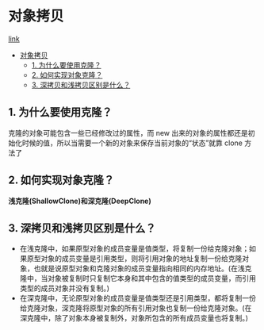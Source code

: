 # 对象拷贝

[link](https://www.cnblogs.com/Qian123/p/5710533.html)

<!-- TOC -->

- [对象拷贝](#对象拷贝)
    - [1. 为什么要使用克隆？](#1-为什么要使用克隆)
    - [2. 如何实现对象克隆？](#2-如何实现对象克隆)
    - [3. 深拷贝和浅拷贝区别是什么？](#3-深拷贝和浅拷贝区别是什么)

<!-- /TOC -->

## 1. 为什么要使用克隆？

克隆的对象可能包含一些已经修改过的属性，而 new 出来的对象的属性都还是初始化时候的值，所以当需要一个新的对象来保存当前对象的“状态”就靠 clone 方法了

## 2. 如何实现对象克隆？

**浅克隆(ShallowClone)**和**深克隆(DeepClone)**

## 3. 深拷贝和浅拷贝区别是什么？

- 在浅克隆中，如果原型对象的成员变量是值类型，将复制一份给克隆对象；如果原型对象的成员变量是引用类型，则将引用对象的地址复制一份给克隆对象，也就是说原型对象和克隆对象的成员变量指向相同的内存地址。(在浅克隆中，当对象被复制时只复制它本身和其中包含的值类型的成员变量，而引用类型的成员对象并没有复制。)
- 在深克隆中，无论原型对象的成员变量是值类型还是引用类型，都将复制一份给克隆对象，深克隆将原型对象的所有引用对象也复制一份给克隆对象。(在深克隆中，除了对象本身被复制外，对象所包含的所有成员变量也将复制。)
